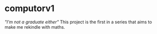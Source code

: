 # computorv1
<em>"I’m not a graduate either"</em>
This project is the first in a series that aims to make me rekindle with maths.
